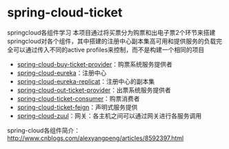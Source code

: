 # spring-cloud-ticket
springcloud各组件学习
本项目通过将买票分为购票和出电子票2个环节来搭建springcloud对各个组件，其中搭建的注册中心副本集高可用和提供服务的负载完全可以通过传入不同的active profiles来控制，而不是构建一个相同的项目
- [spring-cloud-buy-ticket-provider](https://github.com/392104412/spring-cloud-ticket/edit/master/spring-cloud-buy-ticket-provider)：购票系统服务提供者
- [spring-cloud-eureka](https://github.com/392104412/spring-cloud-ticket/edit/master/spring-cloud-eureka)：注册中心
- [spring-cloud-eureka-replicat](https://github.com/392104412/spring-cloud-ticket/edit/master/spring-cloud-eureka-replicat)：注册中心的副本集
- [spring-cloud-out-ticket-provider](https://github.com/392104412/spring-cloud-ticket/edit/master/spring-cloud-out-ticket-provider)：出票系统服务提供者
- [spring-cloud-ticket-consumer](https://github.com/392104412/spring-cloud-ticket/edit/master/spring-cloud-ticket-consumer)：购票消费者
- [spring-cloud-ticket-feign](https://github.com/392104412/spring-cloud-ticket/edit/master/spring-cloud-ticket-feign)：声明式服务提供
- [spring-cloud-zuul](https://github.com/392104412/spring-cloud-ticket/edit/master/spring-cloud-zuul)：网关：各主机之间可以通过网关进行各服务调用

spring-cloud各组件简介：http://www.cnblogs.com/alexyangpeng/articles/8592397.html
